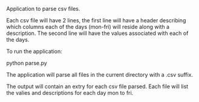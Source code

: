 Application to parse csv files.

Each csv file will have 2 lines, the first line will have a header describing which columns each of the days (mon-fri) will reside along with a description. The second line will have the values associated with each of the days.

To run the application:

python parse.py

The application will parse all files in the current directory with a .csv suffix.

The output will contain an extry for each csv file parsed. Each file will list the valies and descriptions for each day mon to fri.
